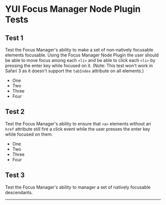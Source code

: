 YUI Focus Manager Node Plugin Tests
===================================

Test 1
------

Test the Focus Manager's ability to make a set of non-natively focusable elements focusable. Using the Focus Manager Node Plugin the user should be able to move focus among each `<li>` and be able to click each `<li>` by pressing the enter key while focused on it. (Note: This test won't work in Safari 3 as it doesn't support the `tabIndex` attribute on all elements.)

-   One
-   Two
-   Three
-   Four

Test 2
------

Test the Focus Manager's ability to ensure that `<a>` elements without an `href` attribute still fire a click event while the user presses the enter key while focused on them.

-   One
-   Two
-   Three
-   Four

Test 3
------

Test the Focus Manager's ability to manager a set of natively focusable descendants.

-   -   -   -   
